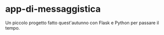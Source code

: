 # app-di-messaggistica
Un piccolo progetto fatto quest'autunno con Flask e Python per passare il tempo.
